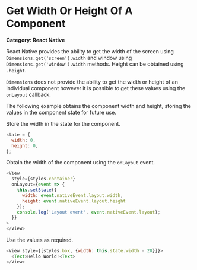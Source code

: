 # Get Width Or Height Of A Component

__Category: React Native__

React Native provides the ability to get the width of the screen using `Dimensions.get('screen').width` and window using `Dimensions.get('window').width` methods. Height can be obtained using `.height`.

`Dimensions` does not provide the ability to get the width or height of an individual component however it is possible to get these values using the `onLayout` callback. 

The following example obtains the component width and height, storing the values in the component state for future use.

Store the width in the state for the component.

```javascript
state = {
  width: 0,
  height: 0,
};
```

Obtain the width of the component using the `onLayout` event.

```javascript
<View
  style={styles.container}
  onLayout={event => {
    this.setState({
      width: event.nativeEvent.layout.width, 
      height: event.nativeEvent.layout.height
    });
    console.log('Layout event', event.nativeEvent.layout);
  }}
>
</View>
```

Use the values as required.

```javascript
<View style={[styles.box, {width: this.state.width - 20}]}>
  <Text>Hello World!<Text>
</View>
```

